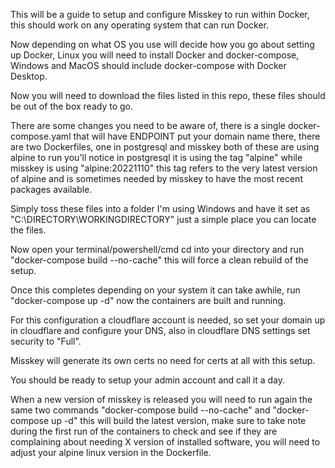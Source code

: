 This will be a guide to setup and configure Misskey to run within Docker, this should work on any operating system that can run Docker.

Now depending on what OS you use will decide how you go about setting up Docker, Linux you will need to install Docker and docker-compose, Windows and MacOS should include docker-compose with Docker Desktop.

Now you will need to download the files listed in this repo, these files should be out of the box ready to go. 

There are some changes you need to be aware of, there is a single docker-compose.yaml that will have ENDPOINT put your domain name there, there are two Dockerfiles, one in postgresql and misskey both of these are using alpine to run you'll notice in postgresql it is using the tag "alpine" while misskey is using "alpine:20221110" this tag refers to the very latest version of alpine and is sometimes needed by misskey to have the most recent packages available. 

Simply toss these files into a folder I'm using Windows and have it set as "C:\DIRECTORY\WORKINGDIRECTORY" just a simple place you can locate the files. 

Now open your terminal/powershell/cmd cd into your directory and run "docker-compose build --no-cache" this will force a clean rebuild of the setup. 

Once this completes depending on your system it can take awhile, run "docker-compose up -d" now the containers are built and running. 

For this configuration a cloudflare account is needed, so set your domain up in cloudflare and configure your DNS, also in cloudflare DNS settings set security to "Full". 

Misskey will generate its own certs no need for certs at all with this setup.

You should be ready to setup your admin account and call it a day.

When a new version of misskey is released you will need to run again the same two commands "docker-compose build --no-cache" and "docker-compose up -d" this will build the latest version, make sure to take note during the first run of the containers to check and see if they are complaining about needing X version of installed software, you will need to adjust your alpine linux version in the Dockerfile.
